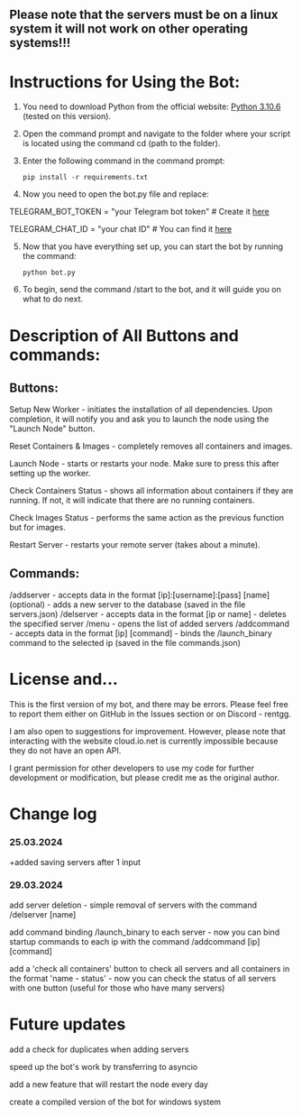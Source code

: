 ## Please note that the servers must be on a linux system it will not work on other operating systems!!!



# Instructions for Using the Bot:

1. You need to download Python from the official website: [Python 3.10.6](https://www.python.org/downloads/release/python-3106/) (tested on this version).

2. Open the command prompt and navigate to the folder where your script is located using the command cd (path to the folder).

3. Enter the following command in the command prompt: <pre>```pip install -r requirements.txt```</pre>

4. Now you need to open the bot.py file and replace:

TELEGRAM_BOT_TOKEN = "your Telegram bot token" # Create it [here](https://t.me/BotFather)

TELEGRAM_CHAT_ID = "your chat ID" # You can find it [here](https://t.me/myidbot)

5. Now that you have everything set up, you can start the bot by running the command:<pre>```python bot.py```</pre>

6. To begin, send the command /start to the bot, and it will guide you on what to do next.





# Description of All Buttons and commands:

## Buttons:
Setup New Worker - initiates the installation of all dependencies. Upon completion, it will notify you and ask you to launch the node using the "Launch Node" button.

Reset Containers & Images - completely removes all containers and images.

Launch Node - starts or restarts your node. Make sure to press this after setting up the worker.

Check Containers Status - shows all information about containers if they are running. If not, it will indicate that there are no running containers.

Check Images Status - performs the same action as the previous function but for images.

Restart Server - restarts your remote server (takes about a minute).

## Commands:
/addserver - accepts data in the format [ip]:[username]:[pass] [name] (optional) - adds a new server to the database (saved in the file servers.json)
/delserver - accepts data in the format [ip or name] - deletes the specified server
/menu - opens the list of added servers
/addcommand - accepts data in the format [ip] [command] - binds the /launch_binary command to the selected ip (saved in the file commands.json)

# License and...

This is the first version of my bot, and there may be errors. Please feel free to report them either on GitHub in the Issues section or on Discord - rentgg.

I am also open to suggestions for improvement. However, please note that interacting with the website cloud.io.net is currently impossible because they do not have an open API.

I grant permission for other developers to use my code for further development or modification, but please credit me as the original author.


# Change log
### 25.03.2024

+added saving servers after 1 input

### 29.03.2024
add server deletion - simple removal of servers with the command /delserver [name]

add command binding /launch_binary to each server - now you can bind startup commands to each ip with the command /addcommand [ip] [command]

add a 'check all containers' button to check all servers and all containers in the format 'name - status' - now you can check the status of all servers with one button (useful for those who have many servers)

# Future updates
add a check for duplicates when adding servers

speed up the bot's work by transferring to asyncio

add a new feature that will restart the node every day

create a compiled version of the bot for windows system

